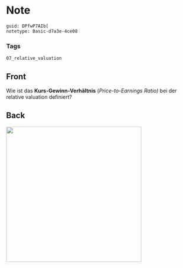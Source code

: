 # Note
```
guid: DPfwP7AIb[
notetype: Basic-d7a3e-4ce08
```

### Tags
```
07_relative_valuation
```

## Front
<p>Wie ist das <b>Kurs-Gewinn-Verhältnis</b> (<i style=
"">Price-to-Earnings Ratio)</i> bei der relative valuation
definiert?

## Back
<p><img src="12tHMFeT72ZQ1FX1B5SK.png" style="width: 366px;">
